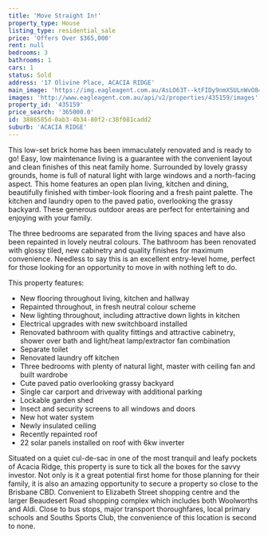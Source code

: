 ```yaml
---
title: 'Move Straight In!'
property_type: House
listing_type: residential_sale
price: 'Offers Over $365,000'
rent: null
bedrooms: 3
bathrooms: 1
cars: 1
status: Sold
address: '17 Olivine Place, ACACIA RIDGE'
main_image: 'https://img.eagleagent.com.au/AsLO63T--ktFIDy9nmXSULnWvO8=/1280x854/smart/https://s3-us-west-2.amazonaws.com/eagleagent-orig/images/6821142/125000402-image-M.jpg'
images: 'http://www.eagleagent.com.au/api/v2/properties/435159/images'
property_id: '435159'
price_search: '365000.0'
id: 3886585d-0ab3-4b34-80f2-c38f081cadd2
suburb: 'ACACIA RIDGE'
---
```

This low-set brick home has been immaculately renovated and is ready to go! Easy, low maintenance living is a guarantee with the convenient layout and clean finishes of this neat family home. Surrounded by lovely grassy grounds, home is full of natural light with large windows and a north-facing aspect. This home features an open plan living, kitchen and dining, beautifully finished with timber-look flooring and a fresh paint palette. The kitchen and laundry open to the paved patio, overlooking the grassy backyard. These generous outdoor areas are perfect for entertaining and enjoying with your family.

The three bedrooms are separated from the living spaces and have also been repainted in lovely neutral colours. The bathroom has been renovated with glossy tiled, new cabinetry and quality finishes for maximum convenience. Needless to say this is an excellent entry-level home, perfect for those looking for an opportunity to move in with nothing left to do.

This property features:

*  New flooring throughout living, kitchen and hallway
*  Repainted throughout, in fresh neutral colour scheme
*  New lighting throughout, including attractive down lights in kitchen
*  Electrical upgrades with new switchboard installed
*  Renovated bathroom with quality fittings and attractive cabinetry, shower over bath and light/heat lamp/extractor fan combination
*  Separate toilet
*  Renovated laundry off kitchen
*  Three bedrooms with plenty of natural light, master with ceiling fan and built wardrobe
*  Cute paved patio overlooking grassy backyard
*  Single car carport and driveway with additional parking
*  Lockable garden shed
*  Insect and security screens to all windows and doors
*  New hot water system
*  Newly insulated ceiling
*  Recently repainted roof
*  22 solar panels installed on roof with 6kw inverter

Situated on a quiet cul-de-sac in one of the most tranquil and leafy pockets of Acacia Ridge, this property is sure to tick all the boxes for the savvy investor. Not only is it a great potential first home for those planning for their family, it is also an amazing opportunity to secure a property so close to the Brisbane CBD. Convenient to Elizabeth Street shopping centre and the larger Beaudesert Road shopping complex which includes both Woolworths and Aldi. Close to bus stops, major transport thoroughfares, local primary schools and Souths Sports Club, the convenience of this location is second to none.